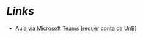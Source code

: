 # _Links_

- [Aula via Microsoft Teams (requer conta da UnB)](https://web.microsoftstream.com/video/682ab9a3-d97a-4226-9a39-88f621d17dcf)
